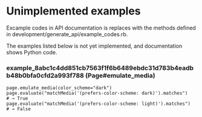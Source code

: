 # Unimplemented examples

Excample codes in API documentation is replaces with the methods defined in development/generate_api/example_codes.rb.

The examples listed below is not yet implemented, and documentation shows Python code.


### example_8abc1c4dd851cb7563f1f6b6489ebdc31d783b4eadbb48b0bfa0cfd2a993f788 (Page#emulate_media)

```
page.emulate_media(color_scheme="dark")
page.evaluate("matchMedia('(prefers-color-scheme: dark)').matches")
# → True
page.evaluate("matchMedia('(prefers-color-scheme: light)').matches")
# → False

```
